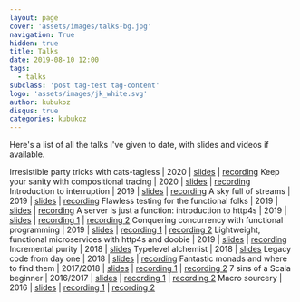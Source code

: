 ```yaml
---
layout: page
cover: 'assets/images/talks-bg.jpg'
navigation: True
hidden: true
title: Talks
date: 2019-08-10 12:00
tags:
  - talks
subclass: 'post tag-test tag-content'
logo: 'assets/images/jk_white.svg'
author: kubukoz
disqus: true
categories: kubukoz
---
```


Here's a list of all the talks I've given to date, with slides and videos if available.


Irresistible party tricks with cats-tagless | 2020 | [slides](https://speakerdeck.com/kubukoz/irresistible-party-tricks-with-cats-tagless) | [recording](https://www.youtube.com/watch?v=rzS9lkg3Cf8)
Keep your sanity with compositional tracing | 2020 | [slides](https://speakerdeck.com/kubukoz/keep-your-sanity-with-compositional-tracing) | [recording](https://www.youtube.com/watch?v=CKS8c1di3Z0)
Introduction to interruption | 2019 | [slides](https://speakerdeck.com/kubukoz/introduction-to-interruption) | [recording](https://youtube.com/watch?v=EQWAQF6Yj5Q)
A sky full of streams | 2019 | [slides](https://speakerdeck.com/kubukoz/a-sky-full-of-streams) | [recording](https://youtube.com/watch?v=oluPEFlXumw)
Flawless testing for the functional folks | 2019 | [slides](https://speakerdeck.com/kubukoz/flawless-testing-for-the-functional-folks) | [recording](https://vimeo.com/368027707)
A server is just a function: introduction to http4s | 2019 | [slides](https://speakerdeck.com/kubukoz/a-server-is-just-a-function-introduction-to-http4s) | [recording&nbsp;1](https://www.youtube.com/watch?v=9YsZ8loRVDA) | [recording&nbsp;2](https://www.youtube.com/watch?v=jwKzluH5jFg)
Conquering concurrency with functional programming | 2019 | [slides](https://speakerdeck.com/kubukoz/conquering-concurrency-with-functional-programming) | [recording&nbsp;1](https://youtube.com/watch?v=6z6C1EmxzaI) | [recording&nbsp;2](https://youtube.com/watch?v=fZO2lV2xjEo)
Lightweight, functional microservices with http4s and doobie | 2019 | [slides](https://kubukoz.github.io/talks/http4s-doobie-micro/slides/) | [recording](https://youtube.com/watch?v=fQfMiUDsLv4)
Incremental purity | 2018 | [slides](https://kubukoz.github.io/talks/incremental-purity/slides/)
Typelevel alchemist | 2018 | [slides](https://kubukoz.github.io/talks/typelevel-alchemist/slides)
Legacy code from day one | 2018 | [slides](https://kubukoz.github.io/talks/legacy-code-from-day-1/slides/#/) | [recording](https://youtube.com/watch?v=6FYISbNdanE)
Fantastic monads and where to find them | 2017/2018 | [slides](https://kubukoz.github.io/talks/fantastic-monads-and-where-to-find-them/slides/#/) | [recording&nbsp;1](https://youtube.com/watch?v=hOvyL28t0Yc) | [recording&nbsp;2](https://youtube.com/watch?v=HMs_F7LXTak)
7 sins of a Scala beginner | 2016/2017 | [slides](https://kubukoz.github.io/talks/seven-sins-of-a-scala-developer/slides/#/) | [recording&nbsp;1](https://youtu.be/8ZAKrcnQ7Ww) | [recording&nbsp;2](https://youtube.com/watch?v=Z2YzCzfUNNk)
Macro sourcery | 2016 | [slides](https://kubukoz.github.io/talks/macro-sourcery/slides/#/) | [recording&nbsp;1](https://youtube.com/watch?v=-ayx8NIDv4Q) | [recording&nbsp;2](https://youtube.com/watch?v=KvZlYAOtzmU)
